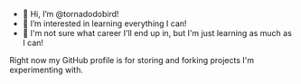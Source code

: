 - 👋 Hi, I’m @tornadodobird!
- 👀 I’m interested in learning everything I can!
- 🌱 I'm not sure what career I'll end up in, but I'm just learning as much as I can!

Right now my GitHub profile is for storing and forking projects I'm experimenting with.
